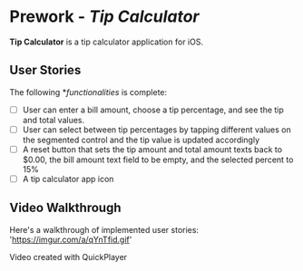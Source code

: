 # Prework - *Tip Calculator*

**Tip Calculator** is a tip calculator application for iOS.

## User Stories

The following **functionalities* is complete:
* [ ] User can enter a bill amount, choose a tip percentage, and see the tip and total values.
* [ ] User can select between tip percentages by tapping different values on the segmented control and the tip value is updated accordingly
* [ ] A reset button that sets the tip amount and total amount texts back to $0.00, the bill amount text field to be empty, and the selected percent to 15%
* [ ] A tip calculator app icon

## Video Walkthrough

Here's a walkthrough of implemented user stories: 'https://imgur.com/a/qYnTfid.gif'

Video created with QuickPlayer
